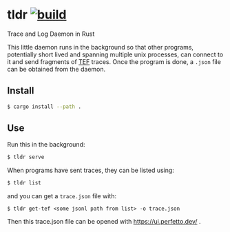# tldr [![build](https://github.com/imandra-ai/tldr/actions/workflows/rust.yml/badge.svg)](https://github.com/imandra-ai/tldr/actions/workflows/rust.yml)

Trace and Log Daemon in Rust

This little daemon runs in the background so that other programs, potentially short lived and spanning multiple unix processes,
can connect to it and send fragments of [TEF](https://docs.google.com/document/d/1CvAClvFfyA5R-PhYUmn5OOQtYMH4h6I0nSsKchNAySU/) traces.
Once the program is done, a `.json` file can be obtained from the daemon.

## Install

```sh
$ cargo install --path .
```

## Use

Run this in the background:
```sh
$ tldr serve
```

When programs have sent traces, they can be listed using:
```sh
$ tldr list
```

and you can get a `trace.json` file with:
```
$ tldr get-tef <some jsonl path from list> -o trace.json
```

Then this trace.json file can be opened with https://ui.perfetto.dev/ .
